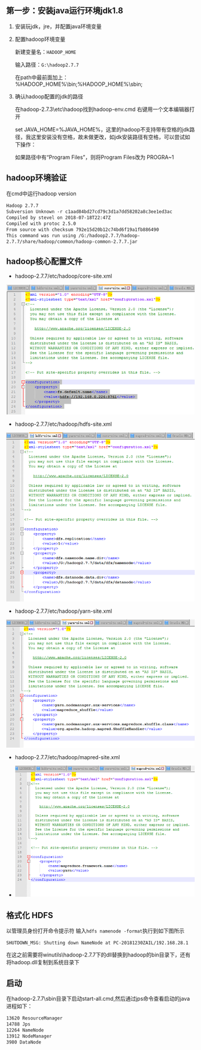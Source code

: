 
## 第一步：安装java运行环境jdk1.8 ##


1. 安装玩jdk，jre，并配置java环境变量

2. 配置hadoop环境变量


    新建变量名：`HADOOP_HOME`

    输入路径：`G:\hadoop2.7.7`

    在path中最前面加上：%HADOOP_HOME%\bin;%HADOOP_HOME%\sbin;

3. 确认hadoop配置的jdk的路径
 
    在hadoop-2.7.3\etc\hadoop找到hadoop-env.cmd
    右键用一个文本编辑器打开

    set JAVA_HOME=%JAVA_HOME%，这里的hadoop不支持带有空格的jdk路径，我这里安装没有空格，故未做更改，如jdk安装路径有空格，可以尝试如下操作：

    如果路径中有“Program Files”，则将Program Files改为 PROGRA~1

## hadoop环境验证 ##

在cmd中运行hadoop version

    Hadoop 2.7.7
    Subversion Unknown -r c1aad84bd27cd79c3d1a7dd58202a8c3ee1ed3ac
    Compiled by stevel on 2018-07-18T22:47Z
    Compiled with protoc 2.5.0
    From source with checksum 792e15d20b12c74bd6f19a1fb886490
    This command was run using /G:/hadoop2.7.7/hadoop-2.7.7/share/hadoop/common/hadoop-common-2.7.7.jar

## hadoop核心配置文件 ##

- hadoop-2.7.7/etc/hadoop/core-site.xml

![Image text](./image/core-site.xml.png)

- hadoop-2.7.7/etc/hadoop/hdfs-site.xml

![Image text](./image/hdfs-site.xml.png)

- hadoop-2.7.7/etc/hadoop/yarn-site.xml

![Image text](./image/yarn-site.xml.png)

- hadoop-2.7.7/etc/hadoop/mapred-site.xml

- ![Image text](./image/mapred-site.xml.png)

## 格式化 HDFS ##

   以管理员身份打开命令提示符
   输入`hdfs namenode -format`执行到如下图所示

    SHUTDOWN_MSG: Shutting down NameNode at PC-20181230ZAIL/192.168.28.1

在这之前需要将winutils\hadoop-2.7.7下的dll替换到hadoop的bin目录下，还有将hadoop.dll复制到系统目录下

## 启动 ##

在hadoop-2.7.7\sbin目录下启动start-all.cmd,然后通过jps命令查看启动的java进程如下：

    13620 ResourceManager
    14788 Jps
    12264 NameNode
    13912 NodeManager
    3980 DataNode